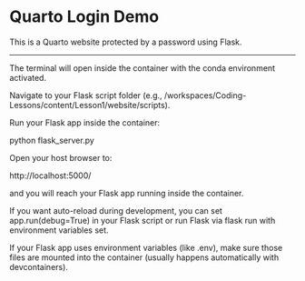 # Quarto Login Demo

This is a Quarto website protected by a password using Flask.

---

The terminal will open inside the container with the conda environment activated.

Navigate to your Flask script folder (e.g., /workspaces/Coding-Lessons/content/Lesson1/website/scripts).

Run your Flask app inside the container:

python flask_server.py


Open your host browser to:

http://localhost:5000/


and you will reach your Flask app running inside the container.

If you want auto-reload during development, you can set app.run(debug=True) in your Flask script or run Flask via flask run with environment variables set.

If your Flask app uses environment variables (like .env), make sure those files are mounted into the container (usually happens automatically with devcontainers).
